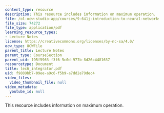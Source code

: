 ```yaml
---
content_type: resource
description: This resource includes information on maximum operation.
file: /ol-ocw-studio-app/courses/9-641j-introduction-to-neural-networks-spring-2005/f9809bb709eea9c6f5b9a7dd2e79dec4_lec6_integrator.pdf
file_size: 74272
file_type: application/pdf
learning_resource_types:
- Lecture Notes
license: https://creativecommons.org/licenses/by-nc-sa/4.0/
ocw_type: OCWFile
parent_title: Lecture Notes
parent_type: CourseSection
parent_uid: 195f5963-f3f6-5c0d-977b-8d26c4481637
resourcetype: Document
title: lec6_integrator.pdf
uid: f9809bb7-09ee-a9c6-f5b9-a7dd2e79dec4
video_files:
  video_thumbnail_file: null
video_metadata:
  youtube_id: null
---
```

This resource includes information on maximum operation.